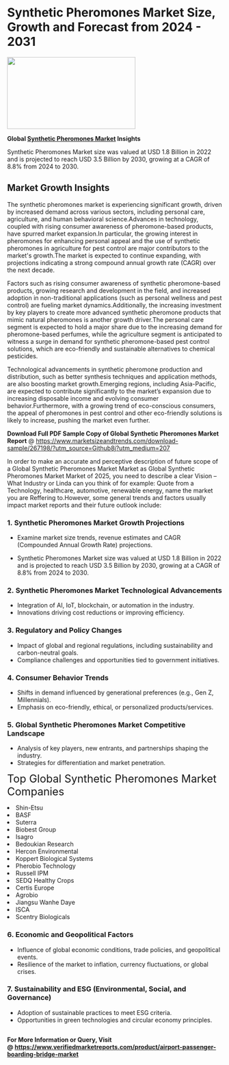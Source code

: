 <H1>Synthetic Pheromones Market Size, Growth and Forecast from 2024 - 2031</H1><img class="aligncenter size-medium wp-image-584254" src="https://thirdeyenews.in/wp-content/uploads/2024/09/Global-Market-Research-300x168.jpeg" alt="" width="300" height="168" /><p><strong>Global&nbsp;<a href="https://www.marketsizeandtrends.com/download-sample/267198/?utm_source=Github8j?utm_medium=207">Synthetic Pheromones Market</a> Insights</strong></p><p>Synthetic Pheromones Market size was valued at USD 1.8 Billion in 2022 and is projected to reach USD 3.5 Billion by 2030, growing at a CAGR of 8.8% from 2024 to 2030.</p><p><h2>Market Growth Insights</h2> <p>The synthetic pheromones market is experiencing significant growth, driven by increased demand across various sectors, including personal care, agriculture, and human behavioral science.Advances in technology, coupled with rising consumer awareness of pheromone-based products, have spurred market expansion.In particular, the growing interest in pheromones for enhancing personal appeal and the use of synthetic pheromones in agriculture for pest control are major contributors to the market's growth.The market is expected to continue expanding, with projections indicating a strong compound annual growth rate (CAGR) over the next decade.</p> <p>Factors such as rising consumer awareness of synthetic pheromone-based products, growing research and development in the field, and increased adoption in non-traditional applications (such as personal wellness and pest control) are fueling market dynamics.Additionally, the increasing investment by key players to create more advanced synthetic pheromone products that mimic natural pheromones is another growth driver.The personal care segment is expected to hold a major share due to the increasing demand for pheromone-based perfumes, while the agriculture segment is anticipated to witness a surge in demand for synthetic pheromone-based pest control solutions, which are eco-friendly and sustainable alternatives to chemical pesticides.</p> <p>Technological advancements in synthetic pheromone production and distribution, such as better synthesis techniques and application methods, are also boosting market growth.Emerging regions, including Asia-Pacific, are expected to contribute significantly to the market’s expansion due to increasing disposable income and evolving consumer behavior.Furthermore, with a growing trend of eco-conscious consumers, the appeal of pheromones in pest control and other eco-friendly solutions is likely to increase, pushing the market even further.</p> <p><span class=""><strong>Download Full PDF Sample Copy of Global Synthetic Pheromones Market Report</strong> @ <a href="https://www.marketsizeandtrends.com/download-sample/267198/?utm_source=Github8j?utm_medium=207" target="_blank">https://www.marketsizeandtrends.com/download-sample/267198/?utm_source=Github8j?utm_medium=207</a></span></p><p>In order to make an accurate and perceptive description of future scope of a Global&nbsp;Synthetic Pheromones Market Market as Global&nbsp;Synthetic Pheromones Market Market of 2025, you need to describe a clear Vision &ndash; What Industry or Linda can you think of for example: Quote from a Technology, healthcare, automotive, renewable energy, name the market you are Reffering to.However, some general trends and factors usually impact market reports and their future outlook include:</p><h3>1.&nbsp;<strong>Synthetic Pheromones Market Growth Projections</strong></h3><ul><li>Examine market size trends, revenue estimates and CAGR (Compounded Annual Growth Rate) projections.</li><li><p>Synthetic Pheromones Market size was valued at USD 1.8 Billion in 2022 and is projected to reach USD 3.5 Billion by 2030, growing at a CAGR of 8.8% from 2024 to 2030.</p></li></ul><h3>2.&nbsp;<strong>Synthetic Pheromones Market Technological Advancements</strong></h3><ul><li>Integration of AI, IoT, blockchain, or automation in the industry.</li><li>Innovations driving cost reductions or improving efficiency.</li></ul><h3>3.&nbsp;<strong>Regulatory and Policy Changes</strong></h3><ul><li>Impact of global and regional regulations, including sustainability and carbon-neutral goals.</li><li>Compliance challenges and opportunities tied to government initiatives.</li></ul><h3>4.&nbsp;<strong>Consumer Behavior Trends</strong></h3><ul><li>Shifts in demand influenced by generational preferences (e.g., Gen Z, Millennials).</li><li>Emphasis on eco-friendly, ethical, or personalized products/services.</li></ul><h3>5.&nbsp;<strong>Global Synthetic Pheromones Market Competitive Landscape</strong></h3><ul><li>Analysis of key players, new entrants, and partnerships shaping the industry.</li><li>Strategies for differentiation and market penetration.</li></ul><p data-pm-slice="1 1 []"><span style="color: inherit; font-family: inherit; font-size: 25px;">Top Global Synthetic Pheromones Market Companies</span></p><div class="" data-test-id=""><p><li>Shin-Etsu</li><li> BASF</li><li> Suterra</li><li> Biobest Group</li><li> Isagro</li><li> Bedoukian Research</li><li> Hercon Environmental</li><li> Koppert Biological Systems</li><li> Pherobio Technology</li><li> Russell IPM</li><li> SEDQ Healthy Crops</li><li> Certis Europe</li><li> Agrobio</li><li> Jiangsu Wanhe Daye</li><li> ISCA</li><li> Scentry Biologicals</li></p></div><h3>6.&nbsp;<strong>Economic and Geopolitical Factors</strong></h3><ul><li>Influence of global economic conditions, trade policies, and geopolitical events.</li><li>Resilience of the market to inflation, currency fluctuations, or global crises.</li></ul><h3>7.&nbsp;<strong>Sustainability and ESG (Environmental, Social, and Governance)</strong></h3><ul><li>Adoption of sustainable practices to meet ESG criteria.</li><li>Opportunities in green technologies and circular economy principles.</li></ul><h2><strong style="font-size: 14px;">For More Information or Query, Visit @&nbsp;</strong><a style="background-color: #ffffff; font-size: 14px;" href="https://www.marketsizeandtrends.com/report/synthetic-pheromones-market/" target="_blank">https://www.verifiedmarketreports.com/product/airport-passenger-boarding-bridge-market</a></h2>